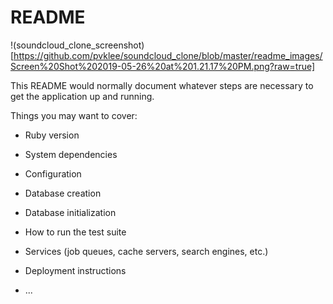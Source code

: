 # README

!(soundcloud_clone_screenshot)[https://github.com/pvklee/soundcloud_clone/blob/master/readme_images/Screen%20Shot%202019-05-26%20at%201.21.17%20PM.png?raw=true]

This README would normally document whatever steps are necessary to get the
application up and running.

Things you may want to cover:

* Ruby version

* System dependencies

* Configuration

* Database creation

* Database initialization

* How to run the test suite

* Services (job queues, cache servers, search engines, etc.)

* Deployment instructions

* ...
